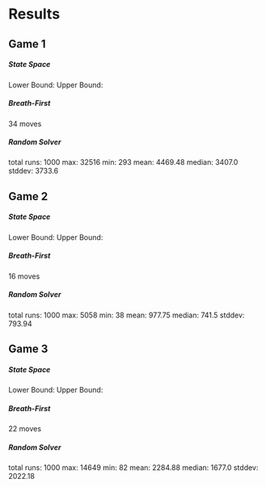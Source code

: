 # Results





## Game 1
##### State Space
Lower Bound: 
Upper Bound:

##### Breath-First
34 moves

##### Random Solver
total runs: 1000
max: 32516
min: 293
mean: 4469.48
median: 3407.0
stddev: 3733.6

## Game 2
##### State Space
Lower Bound: 
Upper Bound:

##### Breath-First
16 moves

##### Random Solver
total runs: 1000
max: 5058
min: 38
mean: 977.75
median: 741.5
stddev: 793.94



## Game 3
##### State Space
Lower Bound: 
Upper Bound:

##### Breath-First
22 moves

##### Random Solver
total runs: 1000
max: 14649
min: 82
mean: 2284.88
median: 1677.0
stddev: 2022.18
